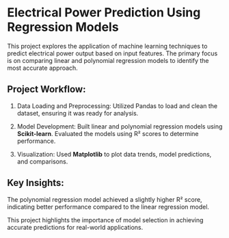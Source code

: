 # Electrical Power Prediction Using Regression Models
This project explores the application of machine learning techniques to predict electrical power output based on input features. The primary focus is on comparing linear and polynomial regression models to identify the most accurate approach.

## Project Workflow:
1. Data Loading and Preprocessing: Utilized Pandas to load and clean the dataset, ensuring it was ready for analysis.
   
2. Model Development: Built linear and polynomial regression models using **Scikit-learn**. Evaluated the models using R² scores to determine performance.
  
3. Visualization: Used **Matplotlib** to plot data trends, model predictions, and comparisons.

## Key Insights:
The polynomial regression model achieved a slightly higher R² score, indicating better performance compared to the linear regression model.

This project highlights the importance of model selection in achieving accurate predictions for real-world applications.

